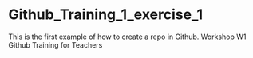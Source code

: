# Github_Training_1_exercise_1
This is the first example of how to create a repo in Github. Workshop W1 Github Training for Teachers
